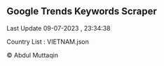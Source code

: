 

## Google Trends Keywords Scraper 
 
Last Update 09-07-2023 , 23:34:38

Country List :
VIETNAM.json



© Abdul Muttaqin 
